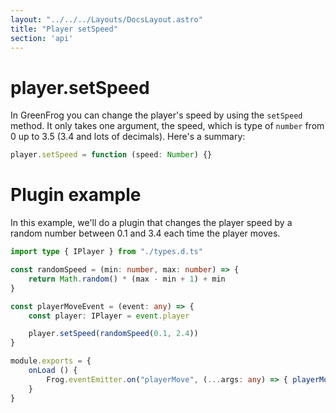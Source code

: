 ```yaml
---
layout: "../../../Layouts/DocsLayout.astro"
title: "Player setSpeed"
section: 'api'
---
```


# player.setSpeed

In GreenFrog you can change the player's speed by using the `setSpeed` method. It only takes one argument, the speed, which is type of `number` from 0 up to 3.5 (3.4 and lots of decimals). Here's a summary:

```ts
player.setSpeed = function (speed: Number) {}
```

# Plugin example

In this example, we'll do a plugin that changes the player speed by a random number between 0.1 and 3.4 each time the player moves.

```ts
import type { IPlayer } from "./types.d.ts"

const randomSpeed = (min: number, max: number) => {
    return Math.random() * (max - min + 1) + min
}

const playerMoveEvent = (event: any) => {
    const player: IPlayer = event.player

    player.setSpeed(randomSpeed(0.1, 2.4))
}

module.exports = {
    onLoad () {
        Frog.eventEmitter.on("playerMove", (...args: any) => { playerMoveEvent(...args, Frog) })
    }
}
```